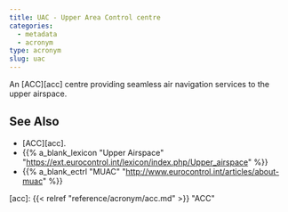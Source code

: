 ```yaml
---
title: UAC - Upper Area Control centre
categories:
  - metadata
  - acronym
type: acronym
slug: uac
---
```


An [ACC][acc] centre providing seamless air navigation services to the upper airspace.


## See Also

* [ACC][acc].
* {{% a_blank_lexicon "Upper Airspace" "https://ext.eurocontrol.int/lexicon/index.php/Upper_airspace" %}}
* {{% a_blank_ectrl "MUAC" "http://www.eurocontrol.int/articles/about-muac" %}}

[acc]: {{< relref "reference/acronym/acc.md" >}} "ACC"
